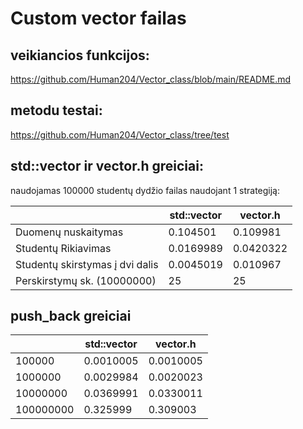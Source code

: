 # Custom vector failas

## veikiancios funkcijos:

https://github.com/Human204/Vector_class/blob/main/README.md

## metodu testai:

https://github.com/Human204/Vector_class/tree/test


## std::vector ir vector.h greiciai:

naudojamas 100000 studentų dydžio failas naudojant 1 strategiją:

|                                 |std::vector| vector.h  |
|---------------------------------|-----------|-----------|
| Duomenų nuskaitymas             | 0.104501  | 0.109981  |
| Studentų Rikiavimas             | 0.0169989 | 0.0420322 |
| Studentų skirstymas į dvi dalis | 0.0045019 |0.010967   |
|Perskirstymų sk. (10000000)      |25 |25|

## push_back greiciai

|                                 |std::vector| vector.h  |
|---------------------------------|-----------|-----------|
| 100000            | 0.0010005  | 0.0010005  |
| 1000000             | 0.0029984 | 0.0020023 |
| 10000000 | 0.0369991 |0.0330011   |
|100000000      |0.325999 |0.309003|
